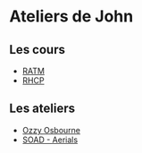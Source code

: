 # Ateliers de John

## Les cours
- [RATM](./cours/RATM/README.md)
- [RHCP](./cours/RHCP/README.md)

## Les ateliers
- [Ozzy Osbourne](./ateliers/Ozzy_Osbourne/Crazy_Train/README.md)
- [SOAD - Aerials](./ateliers/SOAD/Aerials/README.md)
